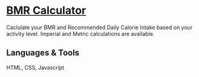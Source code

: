# [BMR Calculator](https://kiransahmbi.github.io/bmr-calculator)

Caclulate your BMR and Recommended Daily Calorie Intake based on your activity level. Imperial and Metric calculations are available.

## Languages & Tools
HTML, CSS, Javascript
